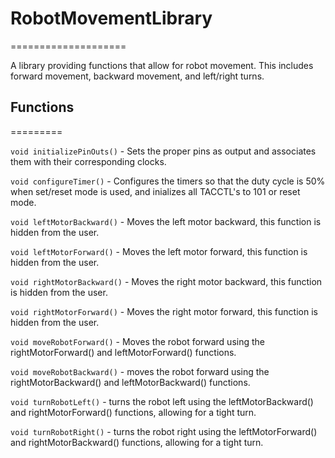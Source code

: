 # RobotMovementLibrary
====================

A library providing functions that allow for robot movement. This includes forward movement, backward movement, and left/right turns.

## Functions
=========

`void initializePinOuts()` - Sets the proper pins as output and associates them with their corresponding clocks.

`void configureTimer()` - Configures the timers so that the duty cycle is 50% when set/reset mode is used, and inializes all TACCTL's to 101 or reset mode.

`void leftMotorBackward()` - Moves the left motor backward, this function is hidden from the user.

`void leftMotorForward()` - Moves the left motor forward, this function is hidden from the user.

`void rightMotorBackward()` - Moves the right motor backward, this function is hidden from the user.

`void rightMotorForward()`  - Moves the right motor forward, this function is hidden from the user.

`void moveRobotForward()` - Moves the robot forward using the rightMotorForward() and leftMotorForward() functions.

`void moveRobotBackward()` - moves the robot forward using the rightMotorBackward() and leftMotorBackward() functions.

`void turnRobotLeft()` - turns the robot left using the leftMotorBackward() and rightMotorForward() functions, allowing for a tight turn.

`void turnRobotRight()` - turns the robot right using the leftMotorForward() and rightMotorBackward() functions, allowing for a tight turn.
